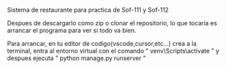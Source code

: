 Sistema de restaurante para practica de Sof-111 y Sof-112

Despues de descargarlo como zip o clonar el repositorio, lo que tocaria es arrancar el programa para ver si todo va bien.

Para arrancar, en tu editor de codigo(vscode,cursor,etc...) crea a la terminal, entra al entorno virtual con el comando " venv\Scripts\activate " y despues ejecuta " python manage.py runserver "
